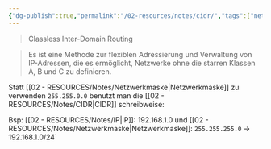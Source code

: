 ```yaml
---
{"dg-publish":true,"permalink":"/02-resources/notes/cidr/","tags":["netzwerk/ip/ipv4"],"noteIcon":""}
---
```


> Classless Inter-Domain Routing

>Es ist eine Methode zur flexiblen Adressierung und Verwaltung von IP-Adressen, die es ermöglicht, Netzwerke ohne die starren Klassen A, B und C zu definieren.

Statt [[02 - RESOURCES/Notes/Netzwerkmaske\|Netzwerkmaske]] zu verwenden `255.255.0.0` benutzt man die [[02 - RESOURCES/Notes/CIDR\|CIDR]] schreibweise:

Bsp:
[[02 - RESOURCES/Notes/IP\|IP]]: 192.168.1.0 und [[02 - RESOURCES/Notes/Netzwerkmaske\|Netzwerkmaske]]: `255.255.255.0` -> 192.168.1.0/24`
